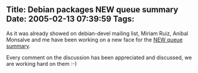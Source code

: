 Title: Debian packages NEW queue summary
Date: 2005-02-13 07:39:59
Tags: 
---
<p>As it was already showed on debian-devel mailing list, Miriam Ruiz, Anibal Monsalve and me have been working on a new face for the <a href="http://qa.debian.org/~anibal/debian-NEW.html">NEW queue summary</a>.</p>
<p>Every comment on the discussion has been appreciated and discussed, we are working hard on them :-)</p>
<br/><br/>
